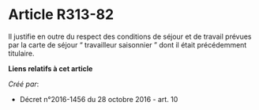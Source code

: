 # Article R313-82

Il justifie en outre du respect des conditions de séjour et de travail prévues par la carte de séjour “ travailleur
saisonnier ” dont il était précédemment titulaire.

**Liens relatifs à cet article**

_Créé par_:

  - Décret n°2016-1456 du 28 octobre 2016 - art. 10
